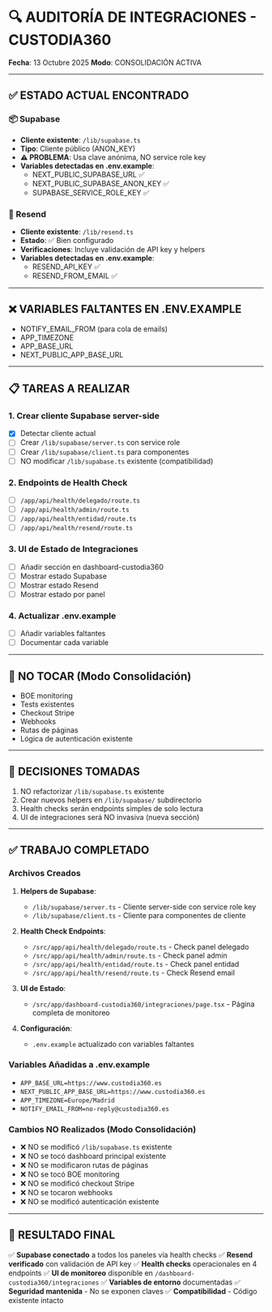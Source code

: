 # 🔍 AUDITORÍA DE INTEGRACIONES - CUSTODIA360

**Fecha**: 13 Octubre 2025
**Modo**: CONSOLIDACIÓN ACTIVA

---

## ✅ ESTADO ACTUAL ENCONTRADO

### 📦 Supabase
- **Cliente existente**: `/lib/supabase.ts`
- **Tipo**: Cliente público (ANON_KEY)
- **⚠️ PROBLEMA**: Usa clave anónima, NO service role key
- **Variables detectadas en .env.example**:
  - NEXT_PUBLIC_SUPABASE_URL ✅
  - NEXT_PUBLIC_SUPABASE_ANON_KEY ✅
  - SUPABASE_SERVICE_ROLE_KEY ✅

### 📧 Resend
- **Cliente existente**: `/lib/resend.ts`
- **Estado**: ✅ Bien configurado
- **Verificaciones**: Incluye validación de API key y helpers
- **Variables detectadas en .env.example**:
  - RESEND_API_KEY ✅
  - RESEND_FROM_EMAIL ✅

---

## ❌ VARIABLES FALTANTES EN .ENV.EXAMPLE

- NOTIFY_EMAIL_FROM (para cola de emails)
- APP_TIMEZONE
- APP_BASE_URL
- NEXT_PUBLIC_APP_BASE_URL

---

## 📋 TAREAS A REALIZAR

### 1. Crear cliente Supabase server-side
- [x] Detectar cliente actual
- [ ] Crear `/lib/supabase/server.ts` con service role
- [ ] Crear `/lib/supabase/client.ts` para componentes
- [ ] NO modificar `/lib/supabase.ts` existente (compatibilidad)

### 2. Endpoints de Health Check
- [ ] `/app/api/health/delegado/route.ts`
- [ ] `/app/api/health/admin/route.ts`
- [ ] `/app/api/health/entidad/route.ts`
- [ ] `/app/api/health/resend/route.ts`

### 3. UI de Estado de Integraciones
- [ ] Añadir sección en dashboard-custodia360
- [ ] Mostrar estado Supabase
- [ ] Mostrar estado Resend
- [ ] Mostrar estado por panel

### 4. Actualizar .env.example
- [ ] Añadir variables faltantes
- [ ] Documentar cada variable

---

## 🚫 NO TOCAR (Modo Consolidación)

- BOE monitoring
- Tests existentes
- Checkout Stripe
- Webhooks
- Rutas de páginas
- Lógica de autenticación existente

---

## 📝 DECISIONES TOMADAS

1. NO refactorizar `/lib/supabase.ts` existente
2. Crear nuevos helpers en `/lib/supabase/` subdirectorio
3. Health checks serán endpoints simples de solo lectura
4. UI de integraciones será NO invasiva (nueva sección)

---

## ✅ TRABAJO COMPLETADO

### Archivos Creados

1. **Helpers de Supabase**:
   - `/lib/supabase/server.ts` - Cliente server-side con service role key
   - `/lib/supabase/client.ts` - Cliente para componentes de cliente

2. **Health Check Endpoints**:
   - `/src/app/api/health/delegado/route.ts` - Check panel delegado
   - `/src/app/api/health/admin/route.ts` - Check panel admin
   - `/src/app/api/health/entidad/route.ts` - Check panel entidad
   - `/src/app/api/health/resend/route.ts` - Check Resend email

3. **UI de Estado**:
   - `/src/app/dashboard-custodia360/integraciones/page.tsx` - Página completa de monitoreo

4. **Configuración**:
   - `.env.example` actualizado con variables faltantes

### Variables Añadidas a .env.example

- `APP_BASE_URL=https://www.custodia360.es`
- `NEXT_PUBLIC_APP_BASE_URL=https://www.custodia360.es`
- `APP_TIMEZONE=Europe/Madrid`
- `NOTIFY_EMAIL_FROM=no-reply@custodia360.es`

### Cambios NO Realizados (Modo Consolidación)

- ❌ NO se modificó `/lib/supabase.ts` existente
- ❌ NO se tocó dashboard principal existente
- ❌ NO se modificaron rutas de páginas
- ❌ NO se tocó BOE monitoring
- ❌ NO se modificó checkout Stripe
- ❌ NO se tocaron webhooks
- ❌ NO se modificó autenticación existente

---

## 🎯 RESULTADO FINAL

✅ **Supabase conectado** a todos los paneles vía health checks
✅ **Resend verificado** con validación de API key
✅ **Health checks** operacionales en 4 endpoints
✅ **UI de monitoreo** disponible en `/dashboard-custodia360/integraciones`
✅ **Variables de entorno** documentadas
✅ **Seguridad mantenida** - No se exponen claves
✅ **Compatibilidad** - Código existente intacto
